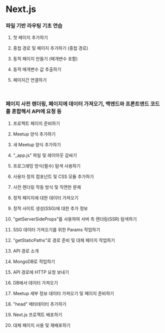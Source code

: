 # Next.js

### 파일 기반 라우팅 기초 연습

1. 첫 페이지 추가하기

2. 중첩 경로 및 페이지 추가하기 (중첩 경로)

3. 동적 페이지 만들기 (매개변수 포함)

4. 동적 매개변수 값 추출하기

5. 페이지간 연결하기

<br />

### 페이지 사전 렌더링, 페이지에 데이터 가져오기, 백엔드와 프론트엔드 코드를 혼합해서 API에 요청 등

1. 프로젝트 페이지 준비하기

2. Meetup 양식 추가하기

3. 새 Meetup 양식 추가하기

4. "\_app.js" 파일 및 레이아웃 감싸기

5. 프로그래밍 방식(필수) 탐색 사용하기

6. 사용자 정의 컴포넌트 및 CSS 모듈 추가하기

7. 사전 렌더링 작동 방식 및 직면한 문제

8. 정적 페이지에 대한 데이터 가져오기

9. 정적 사이트 생성(SSG)에 대한 추가 정보

10. "getServerSideProps"를 사용하여 서버 측 렌더링(SSR) 탐색하기

11. SSG 데이터 가져오기를 위한 Params 작업하기

12. "getStaticPaths"로 경로 준비 및 대체 페이지 작업하기

13. API 경로 소개

14. MongoDB로 작업하기

15. API 경로에 HTTP 요청 보내기

16. DB에서 데이터 가져오기

17. Meetup 세부 정보 데이터 가져오기 및 페이지 준비하기

18. "head" 메타데이터 추가하기

19. Next.js 프로젝트 배포하기

20. 대체 페이지 사용 및 재배포하기

